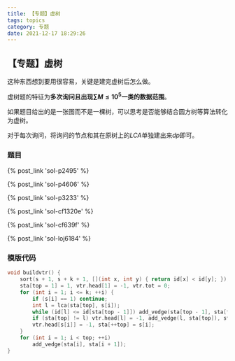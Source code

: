 ```yaml
---
title: 【专题】虚树
tags: topics
category: 专题
date: 2021-12-17 18:29:26
---
```


## 【专题】虚树

这种东西想到要用很容易，关键是建完虚树后怎么做。

虚树题的特征为**多次询问且出现$\sum M \le 10^5$一类的数据范围**。

如果题目给出的是一张图而不是一棵树，可以思考是否能够结合圆方树等算法转化为虚树。

对于每次询问，将询问的节点和其在原树上的$LCA$单独建出来$dp$即可。

<!-- more -->
### 题目

{% post_link 'sol-p2495' %} </br>

{% post_link 'sol-p4606' %} </br>

{% post_link 'sol-p3233' %} </br>

{% post_link 'sol-cf1320e' %} </br>

{% post_link 'sol-cf639f' %} </br>

{% post_link 'sol-loj6184' %}

### 模版代码
```cpp
void buildvtr() {
    sort(s + 1, s + k + 1, [](int x, int y) { return id[x] < id[y]; });
    sta[top = 1] = 1, vtr.head[1] = -1, vtr.tot = 0;
    for (int i = 1; i <= k; ++i) {
        if (s[i] == 1) continue;
        int l = lca(sta[top], s[i]);
        while (id[l] <= id[sta[top - 1]]) add_vedge(sta[top - 1], sta[top]), --top;
        if (sta[top] != l) vtr.head[l] = -1, add_vedge(l, sta[top]), sta[top] = l;
        vtr.head[s[i]] = -1, sta[++top] = s[i];
    }
    for (int i = 1; i < top; ++i)
        add_vedge(sta[i], sta[i + 1]);
}
```